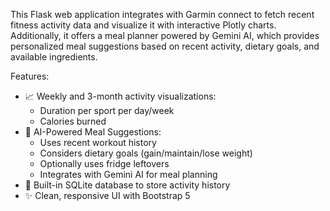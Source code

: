 This Flask web application integrates with Garmin connect to fetch recent fitness activity data and visualize it with interactive Plotly charts.
Additionally, it offers a meal planner powered by Gemini AI, which provides personalized meal suggestions based on recent activity, dietary goals, and available ingredients.

Features:

- 📈 Weekly and 3-month activity visualizations:
  - Duration per sport per day/week
  - Calories burned
- 🧠 AI-Powered Meal Suggestions:
  - Uses recent workout history
  - Considers dietary goals (gain/maintain/lose weight)
  - Optionally uses fridge leftovers
  - Integrates with Gemini AI for meal planning
- 🧾 Built-in SQLite database to store activity history
- ✨ Clean, responsive UI with Bootstrap 5

